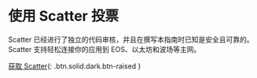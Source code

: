**使用 Scatter** 投票
===

Scatter 已经进行了独立的代码审核，并且在撰写本指南时已知是安全且可靠的。Scatter 支持轻松连接你的应用到 EOS、以太坊和波场等主网。

[获取 Scatter](https://get-scatter.com){: .btn.solid.dark.btn-raised }